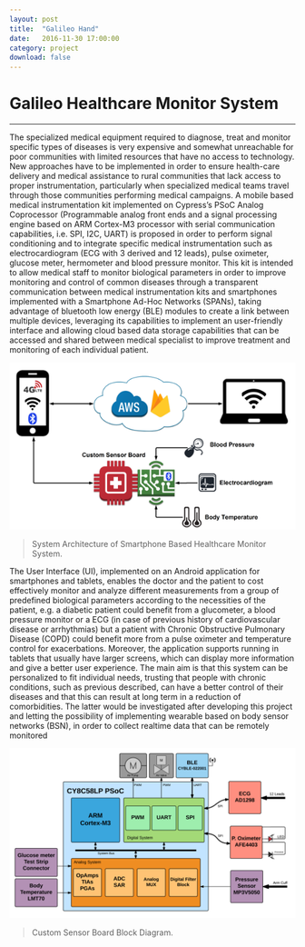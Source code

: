 ```yaml
---
layout: post
title:  "Galileo Hand"
date:   2016-11-30 17:00:00
category: project
download: false
---
```


# Galileo Healthcare Monitor System
***

The specialized medical equipment required to diagnose, treat and monitor specific types of diseases is very expensive and somewhat unreachable for poor communities with limited resources that have no access to technology. New approaches have to be implemented in order to ensure health-care delivery and medical assistance to rural communities that lack access to proper instrumentation, particularly when specialized medical teams travel through those communities performing medical campaigns. A mobile based medical instrumentation kit implemented on Cypress’s PSoC Analog Coprocessor (Programmable analog front ends and a signal processing engine based on ARM Cortex-M3 processor with serial communication capabilities, i.e. SPI, I2C, UART) is proposed in order to perform signal conditioning and to integrate specific medical instrumentation such as electrocardiogram (ECG with 3 derived and 12 leads), pulse oximeter, glucose meter, hermometer and blood pressure monitor. This kit is intended to allow medical staff to monitor biological parameters in order to improve monitoring and control of common diseases through a transparent communication between medical instrumentation kits and smartphones implemented with a Smartphone Ad-Hoc Networks (SPANs), taking advantage of bluetooth low energy (BLE) modules to create a link between multiple devices, leveraging its capabilities to implement an user-friendly interface and allowing cloud based data storage capabilities that can be accessed and shared between medical specialist to improve treatment and monitoring of each individual patient.

![SystemArchitecture](/misc/img/projects/medical/SA.png)
> System Architecture of Smartphone Based Healthcare Monitor System.

The User Interface (UI), implemented on an Android application for smartphones and tablets, enables the doctor and the patient to cost effectively monitor and analyze different measurements from a group of predefined biological parameters according to the necessities of the patient, e.g. a diabetic patient could benefit from a glucometer, a blood pressure monitor or a ECG (in case of previous history of cardiovascular disease or arrhythmias) but a patient with Chronic Obstructive Pulmonary Disease (COPD) could benefit more from a pulse oximeter and temperature control for exacerbations. Moreover, the application supports running in tablets that usually have larger screens, which can display more information and give a better user experience. The main aim is that this system can be personalized to fit individual needs, trusting that people with chronic conditions, such as previous described, can have a better control of their diseases and that this can result at long term in a reduction of comorbidities. The latter would be investigated after developing this project and letting the possibility of implementing wearable based on body sensor networks (BSN), in order to collect realtime data that can be remotely monitored

![BlockDiagram](/misc/img/projects/medical/Board.png)
> Custom Sensor Board Block Diagram.


